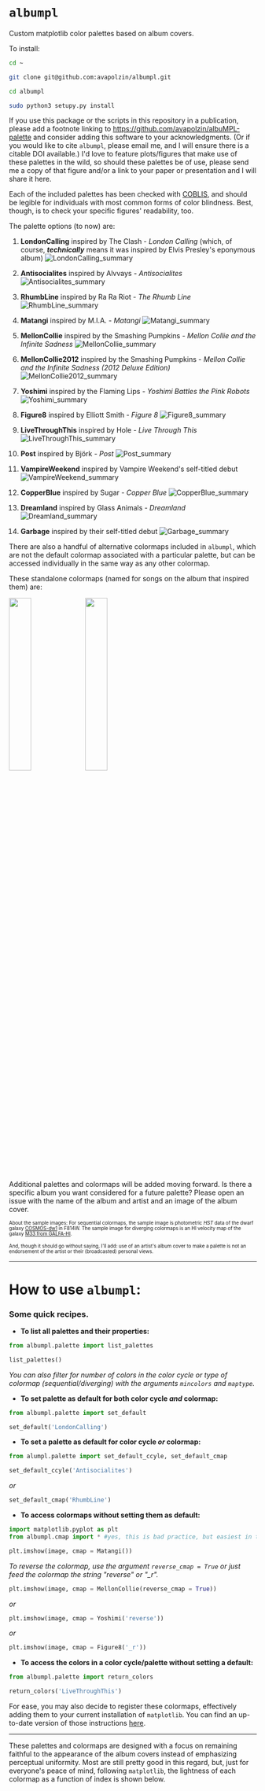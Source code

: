 # `albumpl`
Custom matplotlib color palettes based on album covers.

To install:
```bash
cd ~

git clone git@github.com:avapolzin/albumpl.git

cd albumpl

sudo python3 setupy.py install

````

If you use this package or the scripts in this repository in a publication, please add a footnote linking to https://github.com/avapolzin/albuMPL-palette and consider adding this software to your acknowledgments. (Or if you would like to cite `albumpl`, please email me, and I will ensure there is a citable DOI available.) I'd love to feature plots/figures that make use of these palettes in the wild, so should these palettes be of use, please send me a copy of that figure and/or a link to your paper or presentation and I will share it here.

Each of the included palettes has been checked with [COBLIS](https://www.color-blindness.com/coblis-color-blindness-simulator/), and should be legible for individuals with most common forms of color blindness. Best, though, is to check your specific figures' readability, too.


The palette options (to now) are:
1. __LondonCalling__ inspired by The Clash - _London Calling_ (which, of course, ***technically*** means it was inspired by Elvis Presley's eponymous album)
![LondonCalling_summary](https://github.com/avapolzin/albumpl/assets/29441772/780dc5a5-1a4f-47cc-9cf1-f2e0aad68a6c)

2. __Antisocialites__ inspired by Alvvays - _Antisocialites_
![Antisocialites_summary](https://github.com/avapolzin/albumpl/assets/29441772/79e3f41f-2634-458d-88d0-ce69bb5eae34)

3. __RhumbLine__ inspired by Ra Ra Riot - _The Rhumb Line_
![RhumbLine_summary](https://github.com/avapolzin/albumpl/assets/29441772/38d0058c-5a89-47dd-887a-92e2cba95765)

4. __Matangi__ inspired by M.I.A. - _Matangi_
![Matangi_summary](https://github.com/avapolzin/albumpl/assets/29441772/a2514337-34ce-42f6-bc06-7cb50d9b16f4)

5. __MellonCollie__ inspired by the Smashing Pumpkins - _Mellon Collie and the Infinite Sadness_
![MellonCollie_summary](https://github.com/avapolzin/albumpl/assets/29441772/762333f5-a749-4a31-8556-c135ce286d78)

6. __MellonCollie2012__ inspired by the Smashing Pumpkins - _Mellon Collie and the Infinite Sadness (2012 Deluxe Edition)_
![MellonCollie2012_summary](https://github.com/avapolzin/albumpl/assets/29441772/2daef05d-9b29-41f3-b7ee-d45ac8da2142)

7. __Yoshimi__ inspired by the Flaming Lips - _Yoshimi Battles the Pink Robots_
![Yoshimi_summary](https://github.com/avapolzin/albumpl/assets/29441772/f2c3ff06-eaa3-4cd9-aa40-82379451af82)

8. __Figure8__ inspired by Elliott Smith - _Figure 8_
![Figure8_summary](https://github.com/avapolzin/albumpl/assets/29441772/dfd75c64-e5ef-4808-b490-55c1b22e1fc0)

9. __LiveThroughThis__ inspired by Hole - _Live Through This_
![LiveThroughThis_summary](https://github.com/avapolzin/albumpl/assets/29441772/e15d78bb-afc8-4099-a92b-9289a07af508)

10. __Post__ inspired by Björk - _Post_
![Post_summary](https://github.com/avapolzin/albumpl/assets/29441772/60ebd12f-3a9c-4435-aa57-bcef7a439afa)

11. __VampireWeekend__ inspired by Vampire Weekend's self-titled debut
![VampireWeekend_summary](https://github.com/avapolzin/albumpl/assets/29441772/50c3015a-31e6-416a-89ac-c13f4f9ddf08)

12. __CopperBlue__ inspired by Sugar - _Copper Blue_
![CopperBlue_summary](https://github.com/avapolzin/albumpl/assets/29441772/612794be-43a7-469f-b79b-fcc14ad0093c)

13. __Dreamland__ inspired by Glass Animals - _Dreamland_
![Dreamland_summary](https://github.com/avapolzin/albumpl/assets/29441772/14e07728-374d-44cc-85ac-c6c4c84b29da)

14. __Garbage__ inspired by their self-titled debut
![Garbage_summary](https://github.com/avapolzin/albumpl/assets/29441772/d754af41-f976-4198-a1e6-97fc4cac8d81)


There are also a handful of alternative colormaps included in `albumpl`, which are not the default colormap associated with a particular palette, but can be accessed individually in the same way as any other colormap.

These standalone colormaps (named for songs on the album that inspired them) are:

<img src ="https://user-images.githubusercontent.com/29441772/213897847-131d6c8f-ab4e-4f95-bee7-4cc77fde2ec6.png" width=30%> <img src="https://user-images.githubusercontent.com/29441772/210009492-2f98280c-4451-4ae7-88f6-a58724e4fa3c.png" width=30%>



Additional palettes and colormaps will be added moving forward. Is there a specific album you want considered for a future palette? Please open an issue with the name of the album and artist and an image of the album cover.

<sup><sub>About the sample images: For sequential colormaps, the sample image is photometric _HST_ data of the dwarf galaxy [COSMOS-dw1](https://ui.adsabs.harvard.edu/abs/2021ApJ...914L..23P/abstract) in F814W. The sample image for diverging colormaps is an HI velocity map of the galaxy [M33 from GALFA-HI](https://ui.adsabs.harvard.edu/abs/2009ApJ...703.1486P/abstract). </sub></sup>

<sup><sub>And, though it should go without saying, I'll add: use of an artist's album cover to make a palette is not an endorsement of the artist or their (broadcasted) personal views.</sub></sup>

***
# How to use `albumpl`:
### Some quick recipes.

- **To list all palettes and their properties:**
```python
from albumpl.palette import list_palettes

list_palettes()
```
*You can also filter for number of colors in the color cycle or type of colormap (sequential/diverging) with the arguments `mincolors` and `maptype`.*

- **To set palette as default for both color cycle *and* colormap:**
```python
from albumpl.palette import set_default

set_default('LondonCalling')
```

- **To set a palette as default for color cycle *or* colormap:**
```python
from alumpl.palette import set_default_ccyle, set_default_cmap

set_default_ccyle('Antisocialites')
```
*or*
```python
set_default_cmap('RhumbLine')
```

- **To access colormaps without setting them as default:**
```python
import matplotlib.pyplot as plt
from albumpl.cmap import * #yes, this is bad practice, but easiest in this case!

plt.imshow(image, cmap = Matangi())
```
*To reverse the colormap, use the argument `reverse_cmap = True` or just feed the colormap the string "reverse" or "_r".*
```python
plt.imshow(image, cmap = MellonCollie(reverse_cmap = True))
```
*or*
```python
plt.imshow(image, cmap = Yoshimi('reverse'))
```
*or*
```python
plt.imshow(image, cmap = Figure8('_r'))
```
- **To access the colors in a color cycle/palette without setting a default:**
```python
from albumpl.palette import return_colors

return_colors('LiveThroughThis')
```

For ease, you may also decide to register these colormaps, effectively adding them to your current installation of `matplotlib`. You can find an up-to-date version of those instructions [here](https://matplotlib.org/stable/api/cm_api.html).

***
These palettes and colormaps are designed with a focus on remaining faithful to the appearance of the album covers instead of emphasizing perceptual uniformity. Most are still pretty good in this regard, but, just for everyone's peace of mind, following `matplotlib`, the lightness of each colormap as a function of index is shown below.

